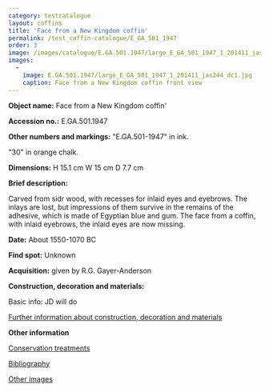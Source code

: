 ```yaml
---
category: testcatalogue
layout: coffins
title: 'Face from a New Kingdom coffin'
permalink: /test_coffin-catalogue/E_GA_501_1947
order: 3
image: /images/catalogue/E.GA.501.1947/large_E_GA_501_1947_1_201411_jas244_dc1.jpg
images: 
  -
    image: E.GA.501.1947/large_E_GA_501_1947_1_201411_jas244_dc1.jpg
    caption: Face from a New Kingdom coffin front view 
---
```


**Object name:** 
Face from a New Kingdom coffin'

**Accession no.:** 
E.GA.501.1947

**Other numbers and markings:**
"E.GA.501-1947" in ink.

"30" in orange chalk.

**Dimensions:** 
H 15.1 cm
W 15 cm
D 7.7 cm


**Brief description:** 


Carved from sidr wood, with recesses for inlaid eyes and eyebrows. The inlays are lost, but impressions of them survive in the remains of the adhesive, which is made of Egyptian blue and gum. 
The face from a coffin, with inlaid eyebrows, the inlaid eyes are now missing.



**Date:**
About 1550-1070 BC


**Find spot:**
Unknown


**Acquisition:**
given by R.G. Gayer-Anderson



**Construction, decoration and materials:**

Basic info: JD will do

[Further information about construction, decoration and materials](/test_coffin-catalogue/E.GA.501.1947_materials)


**Other information**

[Conservation treatments](/test_coffin-catalogue/E.GA.501.1947_conservation)

[Bibliography](/test_coffin-catalogue/E.GA.501.1947_bibliography)

[Other images](/test_coffin-catalogue/E.GA.501.1947_imagesheet)


